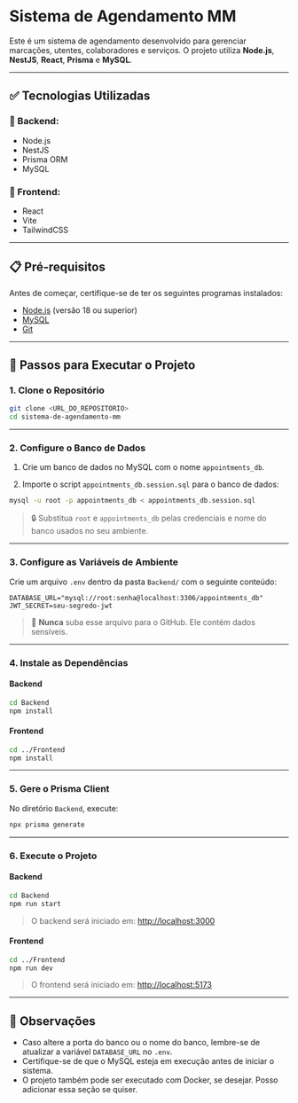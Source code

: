 # Sistema de Agendamento MM

Este é um sistema de agendamento desenvolvido para gerenciar marcações, utentes, colaboradores e serviços. O projeto utiliza **Node.js**, **NestJS**, **React**, **Prisma** e **MySQL**.

---

## ✅ Tecnologias Utilizadas

### 🔧 Backend:
- Node.js
- NestJS
- Prisma ORM
- MySQL

### 🎨 Frontend:
- React
- Vite
- TailwindCSS

---

## 📋 Pré-requisitos

Antes de começar, certifique-se de ter os seguintes programas instalados:

- [Node.js](https://nodejs.org/) (versão 18 ou superior)
- [MySQL](https://www.mysql.com/)
- [Git](https://git-scm.com/)

---

## 🚀 Passos para Executar o Projeto

### 1. Clone o Repositório

```bash
git clone <URL_DO_REPOSITORIO>
cd sistema-de-agendamento-mm
```

---

### 2. Configure o Banco de Dados

1. Crie um banco de dados no MySQL com o nome `appointments_db`.

2. Importe o script `appointments_db.session.sql` para o banco de dados:

```bash
mysql -u root -p appointments_db < appointments_db.session.sql
```

> 🔒 Substitua `root` e `appointments_db` pelas credenciais e nome do banco usados no seu ambiente.

---

### 3. Configure as Variáveis de Ambiente

Crie um arquivo `.env` dentro da pasta `Backend/` com o seguinte conteúdo:

```env
DATABASE_URL="mysql://root:senha@localhost:3306/appointments_db"
JWT_SECRET=seu-segredo-jwt
```

> 🛑 **Nunca** suba esse arquivo para o GitHub. Ele contém dados sensíveis.

---

### 4. Instale as Dependências

#### Backend

```bash
cd Backend
npm install
```

#### Frontend

```bash
cd ../Frontend
npm install
```

---

### 5. Gere o Prisma Client

No diretório `Backend`, execute:

```bash
npx prisma generate
```

---

### 6. Execute o Projeto

#### Backend

```bash
cd Backend
npm run start
```

> O backend será iniciado em: [http://localhost:3000](http://localhost:3000)

#### Frontend

```bash
cd ../Frontend
npm run dev
```

> O frontend será iniciado em: [http://localhost:5173](http://localhost:5173)

---

## 📌 Observações

- Caso altere a porta do banco ou o nome do banco, lembre-se de atualizar a variável `DATABASE_URL` no `.env`.
- Certifique-se de que o MySQL esteja em execução antes de iniciar o sistema.
- O projeto também pode ser executado com Docker, se desejar. Posso adicionar essa seção se quiser.
